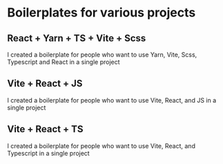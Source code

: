 # Boilerplates for various projects

## React + Yarn + TS + Vite + Scss
<p>I created a boilerplate for people who want to use Yarn, Vite, Scss, Typescript and React in a single project</p> 

## Vite + React + JS
<p>I created a boilerplate for people who want to use Vite, React, and JS in a single project</p> 

## Vite + React + TS
<p>I created a boilerplate for people who want to use Vite, React, and Typescript in a single project</p> 